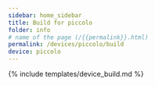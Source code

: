 ```yaml
---
sidebar: home_sidebar
title: Build for piccolo
folder: info
# name of the page (/{{permalink}}.html)
permalink: /devices/piccolo/build
device: piccolo
---
```

{% include templates/device_build.md %}
